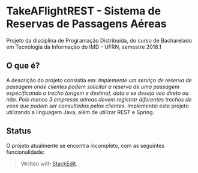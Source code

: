 # TakeAFlightREST - Sistema de Reservas de Passagens Aéreas

Projeto da disciplina de Programação Distribuída, do curso de Bacharelado em Tecnologia da Informação do IMD - UFRN, semestre 2018.1

## O que é?
A descrição do projeto consistia em: *Implemente um serviço de reserva de passagem onde clientes podem solicitar a reserva de uma passagem especificando o trecho (origem e destino), data e se deseja voo direto ou não. Pelo menos 3 empresas aéreas devem registrar diferentes trechos de voos que podem ser consultados pelos clientes.*
Implementei este projeto utilizando a linguagem Java, além de utilizar REST e Spring.

## Status
O projeto atualmente se encontra incompleto, com as seguintes funcionalidade:



> Written with [StackEdit](https://stackedit.io/).
<!--stackedit_data:
eyJoaXN0b3J5IjpbMTAxNjczNzk4M119
-->